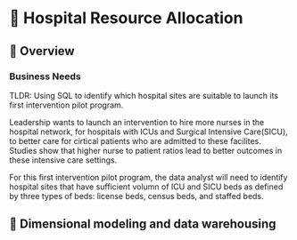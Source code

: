 # :hospital: Hospital Resource Allocation 
## :dart: Overview 
### Business Needs 

TLDR: Using SQL to identify which hospital sites are suitable to launch its first intervention pilot program. 

Leadership wants to launch an intervention to hire more nurses in the hospital network, for hospitals with ICUs and Surgical Intensive Care(SICU), to better care for cirtical patients who are admitted to these facilites. Studies show that higher nurse to patient ratios lead to better outcomes in these intensive care settings. 

For this first intervention pilot program, the data analyst will need to identify hospital sites that have sufficient volumn of ICU and SICU beds as defined by three types of beds: license beds, census beds, and staffed beds. 

## :dart: Dimensional modeling and data warehousing 
